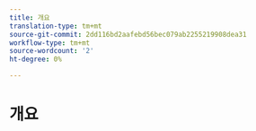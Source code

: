 ```yaml
---
title: 개요
translation-type: tm+mt
source-git-commit: 2dd116bd2aafebd56bec079ab2255219908dea31
workflow-type: tm+mt
source-wordcount: '2'
ht-degree: 0%

---
```



# 개요
